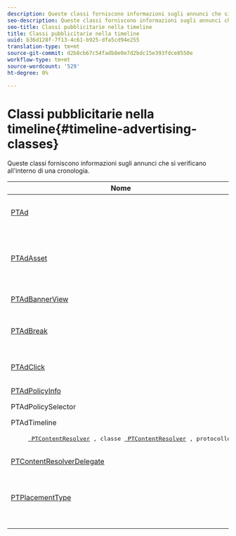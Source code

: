 ```yaml
---
description: Queste classi forniscono informazioni sugli annunci che si verificano all'interno di una cronologia.
seo-description: Queste classi forniscono informazioni sugli annunci che si verificano all'interno di una cronologia.
seo-title: Classi pubblicitarie nella timeline
title: Classi pubblicitarie nella timeline
uuid: b36d128f-7f13-4c61-b925-dfa5cd94e255
translation-type: tm+mt
source-git-commit: d2b8cb67c54fadb8e0e7d2bdc15e393fdce8550e
workflow-type: tm+mt
source-wordcount: '529'
ht-degree: 0%

---
```



# Classi pubblicitarie nella timeline{#timeline-advertising-classes}

Queste classi forniscono informazioni sugli annunci che si verificano all&#39;interno di una cronologia.

<table frame="all" colsep="1" rowsep="1" id="table_1A59E777BA99466793D586286F19E933"> 
 <thead> 
  <tr rowsep="1"> 
   <th colname="1" class="entry"> Nome </th> 
   <th colname="2" class="entry"> Descrizione </th> 
  </tr> 
 </thead>
 <tbody> 
  <tr rowsep="1"> 
   <td colname="1"><a href="https://help.adobe.com/en_US/primetime/api/psdk/appledoc/Classes/PTAd.html" format="html" scope="external"> PTAd</a> </td> 
   <td colname="2">Classe che definisce l'astrazione degli annunci e contiene tutte le informazioni sugli annunci. È definito da un ID univoco, una durata e un codice MediaResource. MediaResource contiene l’URL in cui risiede il contenuto effettivo dell’annuncio. 
    <pre>
      Rappresenta una risorsa lineare primaria unita al contenuto. Facoltativamente, può contenere un array di risorse ausiliarie da visualizzare insieme alla risorsa lineare.
    </pre> </td> 
  </tr> 
  <tr rowsep="1"> 
   <td colname="1"> <a href="https://help.adobe.com/en_US/primetime/api/psdk/appledoc/Classes/PTAdAsset.html" format="html" scope="external"> PTAdAsset</a> </td> 
   <td colname="2">Classe che rappresenta una risorsa da visualizzare. 
    <pre>
      Rappresenta una risorsa da visualizzare.
    </pre> 
    <pre>
      Classe che rappresenta una risorsa annuncio.
    </pre> </td> 
  </tr> 
  <tr rowsep="1"> 
   <td colname="1"><a href="https://help.adobe.com/en_US/primetime/api/psdk/appledoc/Classes/PTAdBannerView.html" format="html" scope="external"> PTAdBannerView</a> </td> 
   <td colname="2">
    <pre>
      Visualizza una risorsa banner. L'applicazione deve creare una nuova istanza di questa classe di utilità, impostare la risorsa banner e aggiungerla a una vista. Il monitoraggio dell'impressione e del clic per il banner è gestito internamente da questa classe.
    </pre> </td> 
  </tr> 
  <tr rowsep="1"> 
   <td colname="1"> <a href="https://help.adobe.com/en_US/primetime/api/psdk/appledoc/Classes/PTAdBreak.html" format="html" scope="external"> PTAdBreak</a> </td> 
   <td colname="2">Classe che offre una visualizzazione unificata su diversi annunci che verranno riprodotti in un determinato momento durante la riproduzione. 
    <pre>
      Rappresenta una sequenza continua di annunci associati al contenuto.
    </pre> </td> 
  </tr> 
  <tr rowsep="1"> 
   <td colname="1"> <a href="https://help.adobe.com/en_US/primetime/api/psdk/appledoc/Classes/PTAdClick.html" format="html" scope="external"> PTAdClick</a> </td> 
   <td colname="2">Classe che rappresenta un’istanza di clic associata a una risorsa. Questa istanza contiene informazioni sull’URL di click-through e sul titolo che è possibile utilizzare per fornire ulteriori informazioni all’utente. 
    <pre>
      Rappresenta un’istanza di clic associata a una risorsa. Questa istanza contiene informazioni sull’URL di click-through e sul titolo che è possibile utilizzare per fornire ulteriori informazioni all’utente.
    </pre> </td> 
  </tr> 
  <tr rowsep="1"> 
   <td colname="1"><a href="https://help.adobe.com/en_US/primetime/api/psdk/appledoc/Classes/PTAdPolicyInfo.html" format="html" scope="external"> PTAdPolicyInfo</a> </td> 
   <td colname="2"> Protocollo che definisce le proprietà per le chiamate API AdPolicySelector. Queste proprietà forniscono il contesto per l'imposizione di ogni comportamento annuncio. </td> 
  </tr> 
  <tr rowsep="1"> 
   <td colname="1">PTAdPolicySelector</td> 
   <td colname="2"> Un protocollo di selezione criteri per l'annuncio da applicare ai comportamenti. Le applicazioni possono essere conformi a questo protocollo implementando tutti i metodi richiesti o estendendo la classe di selezione dei criteri predefinita esistente per personalizzare comportamenti specifici. </td> 
  </tr> 
  <tr rowsep="1"> 
   <td colname="1"> PTAdTimeline</td> 
   <td colname="2"> Classe che rappresenta la cronologia delle interruzioni all'interno del contenuto. </td> 
  </tr> 
  <tr rowsep="1"> 
   <td colname="1"> 
    <pre>
     <a href="https://help.adobe.com/en_US/primetime/api/psdk/appledoc/Classes/PTContentResolver.html" format="html" scope="external"> PTContentResolver</a> , classe <a href="https://help.adobe.com/en_US/primetime/api/psdk/appledoc/Protocols/PTContentResolver.html" format="html" scope="external"> PTContentResolver</a> , protocollo
    </pre> </td> 
   <td colname="2"> Classe che gestisce la parte di risoluzione degli annunci nel processo di decisione  Adobe Primetime. </td> 
  </tr> 
  <tr rowsep="1"> 
   <td colname="1"><a href="https://help.adobe.com/en_US/primetime/api/psdk/appledoc/Protocols/PTContentResolverDelegate.html" format="html" scope="external"> PTContentResolverDelegate</a> </td> 
   <td colname="2"> Protocollo che descrive i metodi che il risolutore di contenuti personalizzato ( <span class="codeph"> PTContentResolver</span> ) deve utilizzare per comunicare al delegato lo stato della risoluzione del contenuto. </td> 
  </tr> 
  <tr rowsep="0"> 
   <td colname="1"> <a href="https://help.adobe.com/en_US/primetime/api/psdk/appledoc/Constants/PTPlacementType.html" format="html" scope="external"> PTPlacementType</a> </td> 
   <td colname="2">Classe che raccoglie una richiesta di informazioni sul posizionamento. A ciascun annuncio risolto deve essere collegata una sola informazione di posizionamento. Le informazioni sulla posizione descrivono la posizione in cui l'annuncio deve essere inserito nella timeline. Contiene informazioni quali: 
    <ul id="ul_A9105A78F0C24488BCD5E3F2EE62A3EE"> 
     <li id="li_01E968A4330D4B40BA1EB6F4A6000FFD">Posizione (in ms) </li> 
     <li id="li_A3DC9498BEE14FBA9E7A5D26874F3984">Tipo di posizionamento (preroll, medio o post-rollio) </li> 
     <li id="li_4B9094DD318B4792854A377CC6064232">Durata del blocco contenuto principale che sta per essere sostituito </li> 
    </ul> </td> 
  </tr> 
 </tbody> 
</table>

